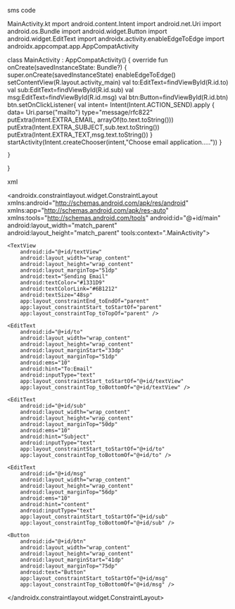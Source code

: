 sms code

MainActivity.kt
mport android.content.Intent
import android.net.Uri
import android.os.Bundle
import android.widget.Button
import android.widget.EditText
import androidx.activity.enableEdgeToEdge
import androidx.appcompat.app.AppCompatActivity


class MainActivity : AppCompatActivity() {
    override fun onCreate(savedInstanceState: Bundle?) {
        super.onCreate(savedInstanceState)
        enableEdgeToEdge()
        setContentView(R.layout.activity_main)
        val to:EditText=findViewById(R.id.to)
        val sub:EditText=findViewById(R.id.sub)
        val msg:EditText=findViewById(R.id.msg)
        val btn:Button=findViewById(R.id.btn)
        btn.setOnClickListener{
            val intent= Intent(Intent.ACTION_SEND).apply {
                data= Uri.parse("mailto")
                type="message/rfc822"
                putExtra(Intent.EXTRA_EMAIL, arrayOf(to.text.toString()))
                putExtra(Intent.EXTRA_SUBJECT,sub.text.toString())
                putExtra(Intent.EXTRA_TEXT,msg.text.toString())
            }
            startActivity(Intent.createChooser(intent,"Choose email application....."))
        }

    }
}

xml
<?xml version="1.0" encoding="utf-8"?>
<androidx.constraintlayout.widget.ConstraintLayout xmlns:android="http://schemas.android.com/apk/res/android"
    xmlns:app="http://schemas.android.com/apk/res-auto"
    xmlns:tools="http://schemas.android.com/tools"
    android:id="@+id/main"
    android:layout_width="match_parent"
    android:layout_height="match_parent"
    tools:context=".MainActivity">

    <TextView
        android:id="@+id/textView"
        android:layout_width="wrap_content"
        android:layout_height="wrap_content"
        android:layout_marginTop="51dp"
        android:text="Sending Email"
        android:textColor="#1331D9"
        android:textColorLink="#6B1212"
        android:textSize="48sp"
        app:layout_constraintEnd_toEndOf="parent"
        app:layout_constraintStart_toStartOf="parent"
        app:layout_constraintTop_toTopOf="parent" />

    <EditText
        android:id="@+id/to"
        android:layout_width="wrap_content"
        android:layout_height="wrap_content"
        android:layout_marginStart="33dp"
        android:layout_marginTop="51dp"
        android:ems="10"
        android:hint="To:Email"
        android:inputType="text"
        app:layout_constraintStart_toStartOf="@+id/textView"
        app:layout_constraintTop_toBottomOf="@+id/textView" />

    <EditText
        android:id="@+id/sub"
        android:layout_width="wrap_content"
        android:layout_height="wrap_content"
        android:layout_marginTop="50dp"
        android:ems="10"
        android:hint="Subject"
        android:inputType="text"
        app:layout_constraintStart_toStartOf="@+id/to"
        app:layout_constraintTop_toBottomOf="@+id/to" />

    <EditText
        android:id="@+id/msg"
        android:layout_width="wrap_content"
        android:layout_height="wrap_content"
        android:layout_marginTop="56dp"
        android:ems="10"
        android:hint="content"
        android:inputType="text"
        app:layout_constraintStart_toStartOf="@+id/sub"
        app:layout_constraintTop_toBottomOf="@+id/sub" />

    <Button
        android:id="@+id/btn"
        android:layout_width="wrap_content"
        android:layout_height="wrap_content"
        android:layout_marginStart="41dp"
        android:layout_marginTop="75dp"
        android:text="Button"
        app:layout_constraintStart_toStartOf="@+id/msg"
        app:layout_constraintTop_toBottomOf="@+id/msg" />

</androidx.constraintlayout.widget.ConstraintLayout>